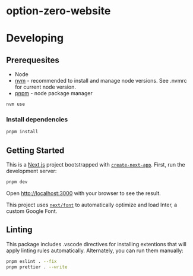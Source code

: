 # option-zero-website

# Developing

## Prerequesites

-   Node
-   [nvm](https://github.com/nvm-sh/nvm) - recommended to install and manage node versions. See .nvmrc for current node version.
-   [pnpm](https://pnpm.io/installation) - node package manager

```bash
nvm use
```

### Install dependencies

```bash
pnpm install
```

## Getting Started

This is a [Next.js](https://nextjs.org/) project bootstrapped with [`create-next-app`](https://github.com/vercel/next.js/tree/canary/packages/create-next-app).
First, run the development server:

```bash
pnpm dev
```

Open [http://localhost:3000](http://localhost:3000) with your browser to see the result.

This project uses [`next/font`](https://nextjs.org/docs/basic-features/font-optimization) to automatically optimize and load Inter, a custom Google Font.

## Linting

This package includes .vscode directives for installing extentions that will apply linting rules automatically.
Alternately, you can run them manually:

```bash
pnpm eslint . --fix
pnpm prettier . --write
```
